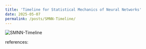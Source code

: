 ```yaml
---
title: 'Timeline for Statistical Mechanics of Neural Networks'
date: 2025-05-07
permalink: /posts/SMNN-Timeline/
---
```


![SMNN-Timeline](https://liyuhao.com.cn/images/posts/SMNN-Timeline.png)

references:

